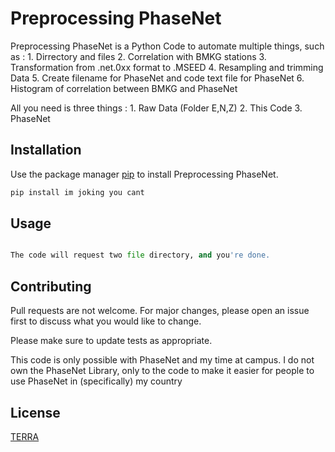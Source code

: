 # Preprocessing PhaseNet

Preprocessing PhaseNet is a Python Code to automate multiple things, such as :
    1. Dirrectory and files
    2. Correlation with BMKG stations
    3. Transformation from .net.0xx format to .MSEED
    4. Resampling and trimming Data
    5. Create filename for PhaseNet and code text file for PhaseNet
    6. Histogram of correlation between BMKG and PhaseNet

All you need is three things :
    1. Raw Data (Folder E,N,Z)
    2. This Code
    3. PhaseNet

## Installation

Use the package manager [pip](https://pip.pypa.io/en/stable/) to install Preprocessing PhaseNet.

```bash
pip install im joking you cant
```

## Usage

```python

The code will request two file directory, and you're done.

```

## Contributing

Pull requests are not welcome. For major changes, please open an issue first
to discuss what you would like to change.

Please make sure to update tests as appropriate.

This code is only possible with PhaseNet and my time at campus. I do not own the PhaseNet Library, only to the code to make it easier for people to use PhaseNet in (specifically) my country

## License

[TERRA](https://terra.com/licenses/terra/)